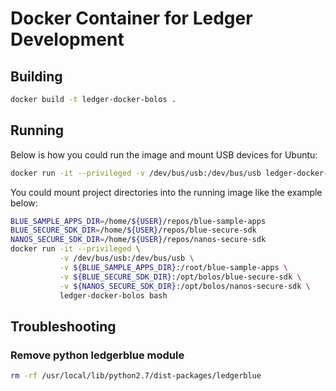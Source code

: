 # Docker Container for Ledger Development

## Building

```sh
docker build -t ledger-docker-bolos .
```

## Running

Below is how you could run the image and mount USB devices for Ubuntu:

```sh
docker run -it --privileged -v /dev/bus/usb:/dev/bus/usb ledger-docker-bolos bash
```

You could mount project directories into the running image like the example below:

```sh
BLUE_SAMPLE_APPS_DIR=/home/${USER}/repos/blue-sample-apps
BLUE_SECURE_SDK_DIR=/home/${USER}/repos/blue-secure-sdk
NANOS_SECURE_SDK_DIR=/home/${USER}/repos/nanos-secure-sdk
docker run -it --privileged \
           -v /dev/bus/usb:/dev/bus/usb \
           -v ${BLUE_SAMPLE_APPS_DIR}:/root/blue-sample-apps \
           -v ${BLUE_SECURE_SDK_DIR}:/opt/bolos/blue-secure-sdk \
           -v ${NANOS_SECURE_SDK_DIR}:/opt/bolos/nanos-secure-sdk \
           ledger-docker-bolos bash
```

## Troubleshooting

### Remove python ledgerblue module

```sh
rm -rf /usr/local/lib/python2.7/dist-packages/ledgerblue
``` 
